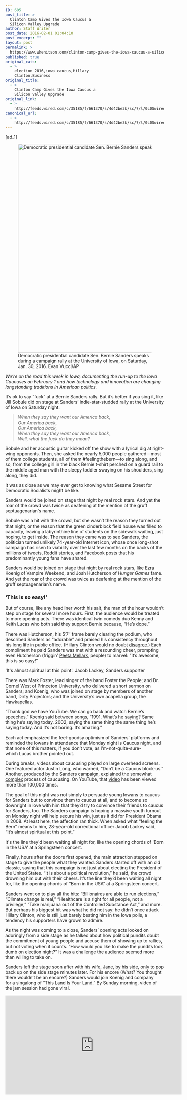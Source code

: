 ```yaml
---
ID: 605
post_title: >
  Clinton Camp Gives the Iowa Caucus a
  Silicon Valley Upgrade
author: Staff Writer
post_date: 2016-02-01 01:04:10
post_excerpt: ""
layout: post
permalink: >
  https://www.whenitson.com/clinton-camp-gives-the-iowa-caucus-a-silicon-valley-upgrade/
published: true
original_cats:
  - >
    election 2016,iowa caucus,Hillary
    Clinton,Business
original_title:
  - >
    Clinton Camp Gives the Iowa Caucus a
    Silicon Valley Upgrade
original_link:
  - >
    http://feeds.wired.com/c/35185/f/661370/s/4d42be3b/sc/7/l/0L0Swired0N0C20A160C0A10Cclinton0Ecamp0Egives0Ethe0Eiowa0Ecaucus0Ea0Esilicon0Evalley0Eupgrade0C/story01.htm
canonical_url:
  - >
    http://feeds.wired.com/c/35185/f/661370/s/4d42be3b/sc/7/l/0L0Swired0N0C20A160C0A10Cclinton0Ecamp0Egives0Ethe0Eiowa0Ecaucus0Ea0Esilicon0Evalley0Eupgrade0C/story01.htm
---
```

 [ad_1]
<br><div id=""><figure attachment_1967444="" class="wp-caption landscape alignnone  relative" data-js="fader"><a href="http://www.wired.com/wp-content/uploads/2016/01/bernie-sanders-AP194302341490.jpg"><img src="http://www.whenitson.com/wp-content/uploads/2016/01/Saturday-Night-With-Bernie-Politician-Turned-Internet-Icon.jpg" alt="Democratic presidential candidate Sen. Bernie Sanders speaks during a campaign rally at  the University of Iowa, on Saturday, Jan. 30, 2016. " width="1024" height="662" class="size-large wp-image-1967444"/></a><figcaption class="wp-caption-text link-underline">Democratic presidential candidate Sen. Bernie Sanders speaks during a campaign rally at  the University of Iowa, on Saturday, Jan. 30, 2016.  <span class="credit link-underline-sm"><span aria-hidden="true" class="ui ui ui-photo inline-block ui-credit relative opacity-5 marg-r-micro"/> Evan Vucci/AP</span></figcaption></figure><p><span><cite>We’re on the road this week in Iowa, documenting the run-up to the Iowa Caucuses on February 1 and how technology and innovation are changing longstanding traditions in American politics.</cite></span></p>
<p>It’s ok to say “fuck” at a Bernie Sanders rally. But it’s better if you sing it, like Jill Sobule did on stage at Sanders’ indie-star-studded rally at the University of Iowa on Saturday night.</p>
<blockquote readability="11"><p><em>When they say they want our America back,</em><br/><em> Our America back,</em><br/><em> Our America back,</em><br/><em> When they say they want our America back,</em><br/><em> Well, what the fuck do they mean?</em></p></blockquote>
<p>Sobule and her acoustic guitar kicked off the show with a lyrical dig at right-wing opponents. Then, she asked the nearly 5,000 people gathered—most of them college students, all of them #feelingthebern—to sing along, and so, from the college girl in the black Bernie t-shirt perched on a guard rail to the middle aged man with the sleepy toddler swaying on his shoulders, sing along, they did.</p>
<p>It was as close as we may ever get to knowing what Sesame Street for Democratic Socialists might be like.</p>
<p data-js="fader" class="pullquote carve fader">
	Sanders would be joined on stage that night by real rock stars. And yet the roar of the crowd was twice as deafening at the mention of the gruff septuagenarian's name.	<span class="attribution"/>
</p>

<p>Sobule was a hit with the crowd, but she wasn’t the reason they turned out that night, or the reason that the green cinderblock field house was filled to capacity, leaving a labyrinthine line of students on the sidewalk waiting, just hoping, to get inside. The reason they came was to see Sanders, the politician turned unlikely 74-year-old Internet icon, whose once long-shot campaign has risen to viability over the last few months on the backs of the millions of tweets, Reddit stories, and Facebook posts that his predominantly young fans have shared.</p>
<p>Sanders would be joined on stage that night by real rock stars, like Ezra Koenig of Vampire Weekend, and Josh Hutcherson of <em>Hunger Games</em> fame. And yet the roar of the crowd was twice as deafening at the mention of the gruff septuagenarian’s name.</p>
<h3>‘This is so easy!’</h3>
<p>But of course, like any headliner worth his salt, the man of the hour wouldn’t step on stage for several more hours. First, the audience would be treated to more opening acts. There was identical twin comedy duo Kenny and Keith Lucas who both said they support Bernie because, “He’s dope.”</p>
<p>There was Hutcherson, his 5’7″ frame barely clearing the podium, who described Sanders as “adorable” and praised his consistency throughout his long life in public office. (Hillary Clinton would no doubt <a href="http://www.wired.com/2016/01/on-clinton-campaign-trail-astronaut-mark-kelly-talks-smart-guns/" target="_blank">disagree</a>.) Each compliment he paid Sanders was met with a resounding cheer, prompting even Hutcherson (friggin’ <a href="http://thehungergames.wikia.com/wiki/Peeta_Mellark" target="_blank">Peeta Mellark</a>, people) to marvel: “It’s awesome, this is so easy!”</p>
<p data-js="fader" class="pullquote carve fader">
	'It's almost spiritual at this point.'	<span class="attribution">Jacob Lackey, Sanders supporter</span>
</p>

<p>There was Mark Foster, lead singer of the band Foster the People; and Dr. Cornel West of Princeton University, who delivered a short sermon on Sanders; and Koenig, who was joined on stage by members of another band, Dirty Projectors; and the University’s own acapella group, the Hawkapellas.</p>
<p>“Thank god we have YouTube. We can go back and watch Bernie’s speeches,” Koenig said between songs, “1991. What’s he saying? Same thing he’s saying today. 2002, saying the same thing the same thing he’s saying today. And it’s not boring. It’s amazing.”</p>
<p>Each act emphasized the feel-goodsy optimism of Sanders’ platforms and reminded the Iowans in attendance that Monday night is Caucus night, and that none of this matters, if you don’t vote, as I’m-not-quite-sure-which Lucas brother pointed out.</p>
<p>During breaks, videos about caucusing played on large overhead screens. One featured actor Justin Long, who warned, “Don’t be a Caucus block-us.” Another, produced by the Sanders campaign, explained the somewhat <a href="http://www.wired.com/2016/01/the-low-tech-high-stakes-iowa-caucus-is-getting-disrupted/" target="_blank">complex</a> process of caucusing. On YouTube, that <a href="https://youtu.be/W7CDk1NnzUc" target="_blank">video</a> has been viewed more than 100,000 times.</p>
<p>The goal of this night was not simply to persuade young Iowans to caucus for Sanders but to convince them to caucus at all, and to become so downright in love with him that they’d try to convince their friends to caucus for Sanders, too. The Sanders campaign is hoping a massive youth turnout on Monday night will help secure his win, just as it did for President Obama in 2008. At least here, the affection ran thick. When asked what “feeling the Bern” means to him, 28-year-old correctional officer Jacob Lackey said, “It’s almost spiritual at this point.”</p>
<p data-js="fader" class="pullquote carve fader">
	It's the line they'd been waiting all night for, like the opening chords of 'Born in the USA' at a Springsteen concert.	<span class="attribution"/>
</p>

<p>Finally, hours after the doors first opened, the main attraction stepped on stage to give the people what they wanted. Sanders started off with an old classic, saying that this campaign is not just about electing the President of the United States. “It is about a political revolution,” he said, the crowd drowning him out with their cheers. It’s the line they’d been waiting all night for, like the opening chords of “Born in the USA” at a Springsteen concert.</p>
<p>Sanders went on to play all the hits: “Billionaires are able to run elections,” “Climate change is real,” “Healthcare is a right for all people, not a privilege,” “Take marijuana out of the Controlled Substance Act,” and more. But perhaps his biggest hit was what he did not say: he didn’t once attack Hillary Clinton, who is still just barely beating him in the Iowa polls, a tendency his supporters have grown to admire.</p>
<p>As the night was coming to a close, Sanders’ opening acts looked on adoringly from a side stage as he talked about how political pundits doubt the commitment of young people and accuse them of showing up to rallies, but not voting when it counts. “How would you like to make the pundits look dumb on election night?” It was a challenge the audience seemed more than willing to take on.</p>
<p>Sanders left the stage soon after with his wife, Jane, by his side, only to pop back up on the side stage minutes later. For his encore (What? You thought there wouldn’t be an encore?) Sanders would join Koenig and company for a singalong of “This Land Is Your Land.” By Sunday morning, video of the jam session had gone viral.</p>
<p><iframe width="560" height="315" src="https://www.youtube.com/embed/DEXAUZrMvSE?rel=0" frameborder="0" allowfullscreen=""/></p>
							<a class="visually-hidden skip-to-text-link focusable bg-white" href="#start-of-content">Go Back to Top. Skip To: Start of Article.</a>
						</div>
<br>[ad_2]
<br><a href="http://feeds.wired.com/c/35185/f/661370/s/4d42be3b/sc/7/l/0L0Swired0N0C20A160C0A10Cclinton0Ecamp0Egives0Ethe0Eiowa0Ecaucus0Ea0Esilicon0Evalley0Eupgrade0C/story01.htm">Source </a>